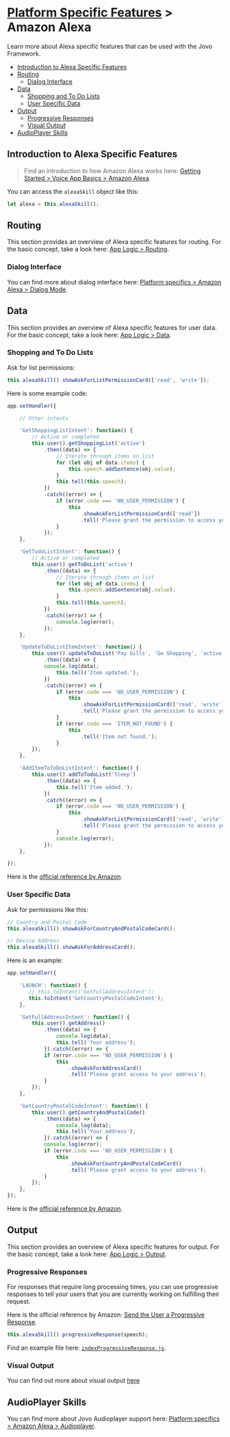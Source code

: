 # [Platform Specific Features](../) > Amazon Alexa

Learn more about Alexa specific features that can be used with the Jovo Framework.

* [Introduction to Alexa Specific Features](#introduction-to-alexa-specific-features)
* [Routing](#routing)
  * [Dialog Interface](#dialog-interface)
* [Data](#data)
  * [Shopping and To Do Lists](#shopping-and-to-do-lists)
  * [User Specific Data](#user-specific-data)
* [Output](#output)
  * [Progressive Responses](#progressive-responses)
  * [Visual Output](#visual-output)
* [AudioPlayer Skills](#audioplayer-skills)

## Introduction to Alexa Specific Features

> Find an introduction to how Amazon Alexa works here: [Getting Started > Voice App Basics > Amazon Alexa](.../01_getting-started/voice-app-basics.md/#amazon-alexa).

You can access the `alexaSkill` object like this:

```javascript
let alexa = this.alexaSkill();
```


## Routing

This section provides an overview of Alexa specific features for routing. For the basic concept, take a look here: [App Logic > Routing](.../04_app-logic/01_routing).

### Dialog Interface

You can find more about dialog interface here: [Platform specifics > Amazon Alexa > Dialog Mode](./dialog.md).


## Data

This section provides an overview of Alexa specific features for user data. For the basic concept, take a look here: [App Logic > Data](.../04_app-logic/02_data).

### Shopping and To Do Lists

Ask for list permissions:

```javascript
this.alexaSkill().showAskForListPermissionCard(['read', 'write']);
```

Here is some example code:

```javascript
app.setHandler({

    // Other intents

    'GetShoppingListIntent': function() {
        // Active or completed
        this.user().getShoppingList('active')
            .then((data) => {
                // Iterate through items on list
                for (let obj of data.items) {
                    this.speech.addSentence(obj.value);
                }
                this.tell(this.speech);
            })
            .catch((error) => {
                if (error.code === 'NO_USER_PERMISSION') {
                    this
                        .showAskForListPermissionCard(['read'])
                        .tell('Please grant the permission to access your lists.');
                }
            });
    },

    'GetTodoListIntent': function() {
        // Active or completed
        this.user().getToDoList('active')
            .then((data) => {
                // Iterate through items on list
                for (let obj of data.items) {
                    this.speech.addSentence(obj.value);
                }
                this.tell(this.speech);
            })
            .catch((error) => {
                console.log(error);
            });
    },

    'UpdateToDoListItemIntent': function() {
        this.user().updateToDoList('Pay bills', 'Go Shopping', 'active')
            .then((data) => {
            console.log(data);
                this.tell('Item updated.');
            })
            .catch((error) => {
                if (error.code === 'NO_USER_PERMISSION') {
                    this
                        .showAskForListPermissionCard(['read', 'write'])
                        .tell('Please grant the permission to access your lists.');
                }
                if (error.code === 'ITEM_NOT_FOUND') {
                    this
                        .tell('Item not found.');
                }
        });
    },

    'AddItemToToDoListIntent': function() {
        this.user().addToTodoList('Sleep')
            .then((data) => {
                this.tell('Item added.');
            })
            .catch((error) => {
                if (error.code === 'NO_USER_PERMISSION') {
                    this
                        .showAskForListPermissionCard(['read', 'write'])
                        .tell('Please grant the permission to access your lists');
                }
                console.log(error);
            });
    },

});
```

Here is the [official reference by Amazon](https://developer.amazon.com/public/solutions/alexa/alexa-skills-kit/docs/access-the-alexa-shopping-and-to-do-lists).


### User Specific Data

Ask for permissions like this:

```javascript
// Country and Postal Code
this.alexaSkill().showAskForCountryAndPostalCodeCard();

// Device Address
this.alexaSkill().showAskForAddressCard();
```

Here is an example:

```javascript
app.setHandler({

    'LAUNCH': function() {
       // this.toIntent('GetFullAddressIntent');
       this.toIntent('GetCountryPostalCodeIntent');
    },

    'GetFullAddressIntent': function() {
        this.user().getAddress()
            .then((data) => {
                console.log(data);
                this.tell('Your address');
            }).catch((error) => {
            if (error.code === 'NO_USER_PERMISSION') {
                this
                    .showAskForAddressCard()
                    .tell('Please grant access to your address');
            }
        });
    },

    'GetCountryPostalCodeIntent': function() {
        this.user().getCountryAndPostalCode()
            .then((data) => {
                console.log(data);
                this.tell('Your address');
            }).catch((error) => {
            console.log(error);
            if (error.code === 'NO_USER_PERMISSION') {
                this
                    .showAskForCountryAndPostalCodeCard()
                    .tell('Please grant access to your address');
            }
        });
    },
});
```

Here is the [official reference by Amazon](https://developer.amazon.com/public/solutions/alexa/alexa-skills-kit/docs/device-address-api).

## Output

This section provides an overview of Alexa specific features for output. For the basic concept, take a look here: [App Logic > Output](.../04_app-logic/03_output).

### Progressive Responses

For responses that require long processing times, you can use progressive responses to tell your users that you are currently working on fulfilling their request.

Here is the official reference by Amazon: [Send the User a Progressive Response](https://developer.amazon.com/docs/custom-skills/send-the-user-a-progressive-response.html).

```javascript
this.alexaSkill().progressiveResponse(speech);
```

Find an example file here: [`indexProgressiveResponse.js`](../../../examples/alexa_specific/indexProgressiveResponse.js).

### Visual Output

You can find out more about visual output [here](./visual.md)


## AudioPlayer Skills

You can find more about Jovo Audioplayer support here: [Platform specifics > Amazon Alexa > Audioplayer](./audioplayer.md).
